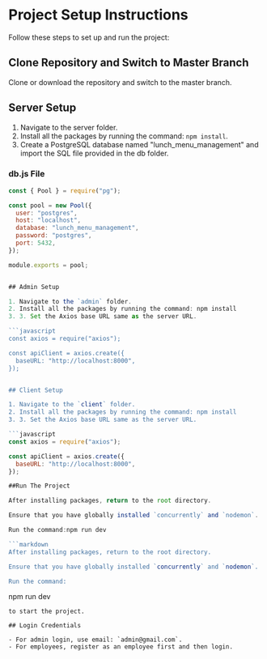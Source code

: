 # Project Setup Instructions

Follow these steps to set up and run the project:

## Clone Repository and Switch to Master Branch

Clone or download the repository and switch to the master branch.

## Server Setup

1. Navigate to the server folder.
2. Install all the packages by running the command: `npm install`.
3. Create a PostgreSQL database named "lunch_menu_management" and import the SQL file provided in the db folder.

### db.js File

```javascript
const { Pool } = require("pg");

const pool = new Pool({
  user: "postgres",
  host: "localhost",
  database: "lunch_menu_management",
  password: "postgres",
  port: 5432,
});

module.exports = pool;


## Admin Setup

1. Navigate to the `admin` folder.
2. Install all the packages by running the command: npm install
3. 3. Set the Axios base URL same as the server URL.

```javascript
const axios = require("axios");

const apiClient = axios.create({
  baseURL: "http://localhost:8000",
});


## Client Setup

1. Navigate to the `client` folder.
2. Install all the packages by running the command: npm install
3. 3. Set the Axios base URL same as the server URL.

```javascript
const axios = require("axios");

const apiClient = axios.create({
  baseURL: "http://localhost:8000",
});

##Run The Project

After installing packages, return to the root directory.

Ensure that you have globally installed `concurrently` and `nodemon`.

Run the command:npm run dev

```markdown
After installing packages, return to the root directory.

Ensure that you have globally installed `concurrently` and `nodemon`.

Run the command:
```
npm run dev
```
to start the project.

## Login Credentials

- For admin login, use email: `admin@gmail.com`.
- For employees, register as an employee first and then login.
```





